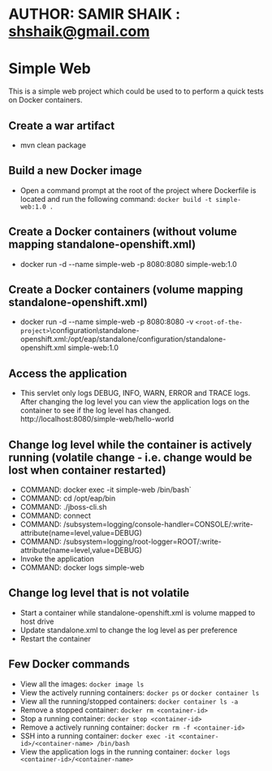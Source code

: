 # AUTHOR: SAMIR SHAIK : shshaik@gmail.com

# Simple Web
This is a simple web project which could be used to to perform a quick tests on Docker containers.

## Create a war artifact
- mvn clean package

## Build a new Docker image
- Open a command prompt at the root of the project where Dockerfile is located and run the following command: `docker build -t simple-web:1.0 .`

## Create a Docker containers (without volume mapping standalone-openshift.xml)
- docker run -d --name simple-web -p 8080:8080 simple-web:1.0

## Create a Docker containers (volume mapping standalone-openshift.xml)
- docker run -d --name simple-web -p 8080:8080 -v `<root-of-the-project>`\configuration\standalone-openshift.xml:/opt/eap/standalone/configuration/standalone-openshift.xml simple-web:1.0

## Access the application
- This servlet only logs DEBUG, INFO, WARN, ERROR and TRACE logs. After changing the log level you can view the application logs on the container to see if the log level has changed.
	http://localhost:8080/simple-web/hello-world

## Change log level while the container is actively running (volatile change - i.e. change would be lost when container restarted)
- COMMAND: docker exec -it simple-web /bin/bash`
- COMMAND: cd /opt/eap/bin
- COMMAND: ./jboss-cli.sh
- COMMAND: connect
- COMMAND: /subsystem=logging/console-handler=CONSOLE/:write-attribute(name=level,value=DEBUG)
- COMMAND: /subsystem=logging/root-logger=ROOT/:write-attribute(name=level,value=DEBUG)
- Invoke the application 
- COMMAND: docker logs simple-web

## Change log level that is not volatile
- Start a container while standalone-openshift.xml is volume mapped to host drive
- Update standalone.xml to change the log level as per preference
- Restart the container

## Few Docker commands
- View all the images: `docker image ls`
- View the actively running containers: `docker ps` or `docker container ls`
- View all the running/stopped containers: `docker container ls -a`
- Remove a stopped container: `docker rm <container-id>`
- Stop a running container: `docker stop <container-id>`
- Remove a actively running container: `docker rm -f <container-id>`
- SSH into a running container: `docker exec -it <container-id>/<container-name> /bin/bash`
- View the application logs in the running container: `docker logs <container-id>/<container-name>`
